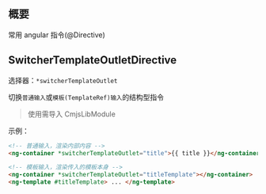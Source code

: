 ## 概要

常用 angular 指令(@Directive)

## SwitcherTemplateOutletDirective

选择器：`*switcherTemplateOutlet`

切换`普通输入`或`模板(TemplateRef)输入`的结构型指令

> 使用需导入 CmjsLibModule

示例：

```html
<!-- 普通输入，渲染内部内容 -->
<ng-container *switcherTemplateOutlet="title">{{ title }}</ng-container>

<!-- 模板输入，渲染传入的模板本身 -->
<ng-container *switcherTemplateOutlet="titleTemplate"></ng-container>
<ng-template #titleTemplate> ... </ng-template>
```